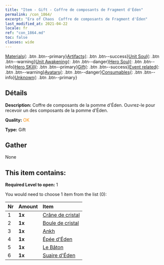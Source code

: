 ```yaml
---
title: "Item - Gift - Coffre de composants de Fragment d'Éden"
permalink: /con_1864/
excerpt: "Era of Chaos  Coffre de composants de Fragment d'Éden"
last_modified_at: 2021-04-22
locale: fr
ref: "con_1864.md"
toc: false
classes: wide
---
```

 [Materials](/ItemsFR/){: .btn .btn--primary}[Artifacts](/ItemsFR/Artifacts/){: .btn .btn--success}[Unit Soul](/ItemsFR/UnitSoul/){: .btn .btn--warning}[Unit Awakening](/ItemsFR/UnitAwakening/){: .btn .btn--danger}[Hero Soul](/ItemsFR/HeroSoul/){: .btn .btn--info}[Hero SKill](/ItemsFR/HeroSkill/){: .btn .btn--primary}[Gift](/ItemsFR/Gift/){: .btn .btn--success}[Event related](/ItemsFR/Events/){: .btn .btn--warning}[Avatars](/ItemsFR/Avatars/){: .btn .btn--danger}[Consumables](/ItemsFR/Consumables/){: .btn .btn--info}[Unknown](/ItemsFR/Unknown/){: .btn .btn--primary}

## Détails
 **Description:** Coffre de composants de la pomme d'Éden. Ouvrez-le pour recevoir un des composants de la pomme d'Éden.

 **Quality:** <span style="color: #FF8C00">OK</span>

 **Type:** Gift

## Gather

  None

## This item contains:

 **Required Level to open:** 1

 You would need to choose 1 item from the list (0):

  | Nr | Amount |     Item    |
  |:---|:-------|:------------|
  | 1 |  **1x** | [Crâne de cristal](/fr/Items/art_182/) |  | 
  | 2 |  **1x** | [Boule de cristal](/fr/Items/art_183/) |  | 
  | 3 |  **1x** | [Ankh](/fr/Items/art_184/) |  | 
  | 4 |  **1x** | [Épée d'Éden](/fr/Items/art_185/) |  | 
  | 5 |  **1x** | [Le Bâton](/fr/Items/art_186/) |  | 
  | 6 |  **1x** | [Suaire d'Éden](/fr/Items/art_187/) |  | 
